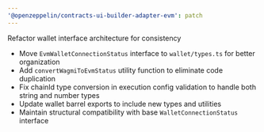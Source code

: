 ```yaml
---
'@openzeppelin/contracts-ui-builder-adapter-evm': patch
---
```


Refactor wallet interface architecture for consistency

- Move `EvmWalletConnectionStatus` interface to `wallet/types.ts` for better organization
- Add `convertWagmiToEvmStatus` utility function to eliminate code duplication
- Fix chainId type conversion in execution config validation to handle both string and number types
- Update wallet barrel exports to include new types and utilities
- Maintain structural compatibility with base `WalletConnectionStatus` interface
